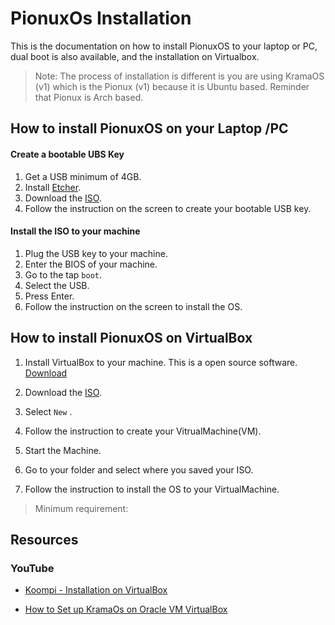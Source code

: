 # PionuxOs Installation

This is the documentation on how to install PionuxOS to your laptop or PC, dual boot is also available, and the installation on Virtualbox.

> Note: The process of installation is different is you are using KramaOS (v1) which is the Pionux (v1) because it is Ubuntu based. Reminder that Pionux is Arch based.

[//]: # (TODO: this is onlty the base. More will be added in the future.)

[//]: # (TODO: Add Screenshots)

## How to install PionuxOS on your Laptop /PC

#### Create a bootable UBS Key
1.  Get a USB minimum of 4GB.
2.  Install [Etcher](https://www.balena.io/etcher/).
3.  Download the [ISO](https://kosmos.kramaos.org/kosmos).
4.  Follow the instruction on the screen to create your bootable USB key.

#### Install the ISO to your machine
1.  Plug the USB key to your machine.
2.  Enter the BIOS of your machine.
3.  Go to the tap `boot`.
4.  Select the USB.
5.  Press Enter.
6.  Follow the instruction on the screen to install the OS.

[//]: # (TODO: add screenshots)

## How to install PionuxOS on VirtualBox

1.  Install VirtualBox to your machine. This is a open source software. [Download](https://www.virtualbox.org/wiki/Downloads)

2.  Download the [ISO](https://kosmos.kramaos.org/kosmos).
   
3. Select `New` .

4. Follow the instruction to create your VitrualMachine(VM).

5. Start the Machine.

6. Go to your folder and select where you saved your ISO.

7. Follow the instruction to install the OS to your VirtualMachine.

> Minimum requirement:

[//]: # ( TODO: check)

## Resources

### YouTube

-  [Koompi - Installation on VirtualBox](https://www.youtube.com/watch?v=CtsfNA1mlA8&t=1s)

- [How to Set up KramaOs on Oracle VM VirtualBox](https://www.youtube.com/watch?v=c-KuY5HY-tQ)